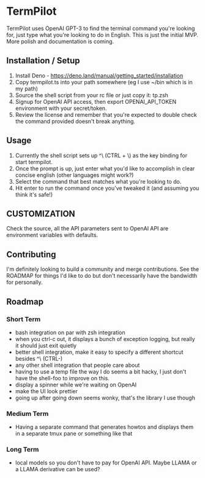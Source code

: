 # TermPilot

TermPilot uses OpenAI GPT-3 to find the terminal command you're looking for, just type what you're looking to do in English. This is just the initial MVP. More polish and documentation is coming. 

## Installation / Setup 

1. Install Deno - https://deno.land/manual/getting_started/installation
2. Copy termpilot.ts into your path somewhere (eg I use ~/bin which is in my path)
3. Source the shell script from your rc file or just copy it: tp.zsh 
4. Signup for OpenAI API access, then export OPENAI_API_TOKEN environment with your secret/token.
5. Review the license and remember that you're expected to double check the command provided doesn't break anything.

## Usage

1. Currently the shell script sets up ^\ (CTRL + \\) as the key binding for start termpilot.
2. Once the prompt is up, just enter what you'd like to accomplish in clear concise english (other languages might work?)
3. Select the command that best matches what you're looking to do.
4. Hit enter to run the command once you've tweaked it (and assuming you think it's safe!)

## CUSTOMIZATION

Check the source, all the API parameters sent to OpenAI API are environment variables with defaults.


## Contributing

I'm definitely looking to build a community and merge contributions. See the ROADMAP for things I'd like to do but don't necessarily have the bandwidth for personally.

## Roadmap

### Short Term

* bash integration on par with zsh integration
* when you ctrl-c out, it displays a bunch of exception logging, but really it should just exit quietly
* better shell integration, make it easy to specify a different shortcut besides ^\ (CTRL-\)
* any other shell integration that people care about
* having to use a temp file the way I do seems a bit hacky, I just don't have the shell-foo to improve on this.
* display a spinner while we're waiting on OpenAI
* make the UI look prettier
* going up after going down seems wonky, that's the library I use though

### Medium Term

* Having a separate command that generates howtos and displays them in a separate tmux pane or something like that

### Long Term

* local models so you don't have to pay for OpenAI API. Maybe LLAMA or a LLAMA derivative can be used? 

